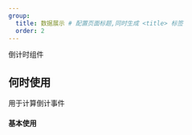 ```yaml
---
group:
  title: 数据展示 # 配置页面标题,同时生成 <title> 标签
  order: 2
---
```


倒计时组件

## 何时使用
用于计算倒计事件

#### 基本使用

<code src='./demo/index.tsx'></code>